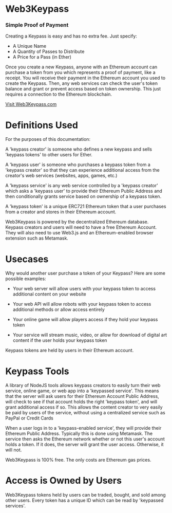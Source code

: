 

Web3Keypass  
=======================================

### Simple Proof of Payment

Creating a Keypass is easy and has no extra fee. Just specify:
  * A Unique Name
  * A Quantity of Passes to Distribute
  * A Price for a Pass (in Ether)

Once you create a new Keypass, anyone with an Ethereum account can purchase a token from you which represents a proof of payment, like a receipt.  You will receive their payment in the Ethereum account you used to create the Keypass.  Then, any web services can check the user's token balance and grant or prevent access based on token ownership.  This just requires a connection to the Ethereum blockchain.

[Visit Web3Keypass.com](https://www.web3keypass.com)

Definitions Used
=======================================
For the purposes of this documentation:

 A 'keypass creator' is someone who defines a new keypass and sells 'keypass tokens' to other users for Ether.  

 A 'keypass user' is someone who purchases a keypass token from a 'keypass creator' so that they can experience additional access from the creator's web services (websites, apps, games, etc.)  

 A 'keypass service' is any web service controlled by a 'keypass creator' which asks a 'keypass user' to provide their Ethereum Public Address and then conditionally grants service based on ownership of a keypass token.  

 A 'keypass token' is a unique ERC721 Ethereum token that a user purchases from a creator and stores in their Ethereum account.

Web3Keypass is powered by the decentralized Ethereum database.  Keypass creators and users will need to have a free Ethereum Account.  They will also need to use Web3.js and an Ethereum-enabled browser extension such as Metamask.    

Usecases
========================================

Why would another user purchase a token of your Keypass? Here are some possible examples:

  * Your web server will allow users with your keypass token to access additional content on your website

  * Your web API will allow robots with your keypass token to access additional methods or allow access entirely

  * Your online game will allow players access if they hold your keypass token

  * Your service will stream music, video, or allow for download of digital art content if the user holds your keypass token


Keypass tokens are held by users in their Ethereum account.  


Keypass Tools
========================================
 
A library of NodeJS tools allows keypass creators to easily turn their web service, online game, or web app into a 'keypassed service'.  This means that the server will ask users for their Ethereum Account Public Address, will check to see if that account holds the right 'keypass token', and will grant additional access if so.  This allows the content creator to very easily be paid by users of the service, without using a centralized service such as PayPal or Credit Cards

When a user logs in to a 'keypass-enabled service', they will provide their Ethereum Public Address.  Typically this is done using Metamask.  The service then asks the Ethereum network whether or not this user's account holds a token.  If it does, the server will grant the user access.  Otherwise, it will not.  
 
Web3Keypass is 100% free.  The only costs are Ethereum gas prices.  

Access is Owned by Users
========================================
Web3Keypass tokens held by users can be traded, bought, and sold among other users.  Every token has a unique ID which can be read by 'keypassed services'.  
